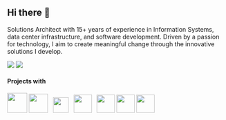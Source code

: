 ## Hi there 👋

Solutions Architect with 15+ years of experience in Information Systems, data center infrastructure, and software development. Driven by a passion for technology, I aim to create meaningful change through the innovative solutions I develop.

<div>
<a href="https://www.linkedin.com/in/thiago-sr-oliveira/" target="_blank"><img loading="lazy" src="https://img.shields.io/badge/-LinkedIn-%230077B5?style=for-the-badge&logo=linkedin&logoColor=white" target="_blank"></a>  
<a href = "mailto:thiago-oliveira@live.com"><img loading="lazy" src="https://img.shields.io/badge/Microsoft_Outlook-0078D4?style=for-the-badge&logo=microsoft-outlook&logoColor=white" target="_blank"></a>
</div>

#### Projects with
<img src="https://cdn.jsdelivr.net/gh/devicons/devicon@latest/icons/java/java-original-wordmark.svg" height="46" width="46" />   <img src="https://cdn.jsdelivr.net/gh/devicons/devicon@latest/icons/php/php-original.svg" height="44" width="44" /> &nbsp; <img src="https://cdn.jsdelivr.net/gh/devicons/devicon@latest/icons/javascript/javascript-original.svg" height="36" width="36" /> &nbsp; <img src="https://cdn.jsdelivr.net/gh/devicons/devicon@latest/icons/nodejs/nodejs-original-wordmark.svg" height="42" width="42" /> &nbsp; <img src="https://cdn.jsdelivr.net/gh/devicons/devicon@latest/icons/python/python-original.svg" height="42" width="42" /> <img src="https://cdn.jsdelivr.net/gh/devicons/devicon@latest/icons/react/react-original.svg" height="42" width="42" />  <img src="https://cdn.jsdelivr.net/gh/devicons/devicon@latest/icons/csharp/csharp-original.svg" height="42" width="42" /> 
<!-- img src="https://cdn.jsdelivr.net/gh/devicons/devicon@latest/icons/angular/angular-original.svg" height="42" width="42" /> <img src="https://cdn.jsdelivr.net/gh/devicons/devicon@latest/icons/bootstrap/bootstrap-original-wordmark.svg" height="42" width="42" /> &nbsp; <img src="https://cdn.jsdelivr.net/gh/devicons/devicon@latest/icons/laravel/laravel-original.svg" height="38" width="38" /> &nbsp; <img src="https://cdn.jsdelivr.net/gh/devicons/devicon@latest/icons/spring/spring-original-wordmark.svg" height="42" width="42" /> &nbsp; <img src="https://cdn.jsdelivr.net/gh/devicons/devicon@latest/icons/amazonwebservices/amazonwebservices-original-wordmark.svg" height="42" width="42" /> &nbsp; <img src="https://cdn.jsdelivr.net/gh/devicons/devicon@latest/icons/docker/docker-original-wordmark.svg" height="42" width="42" /> &nbsp; <img src="https://cdn.jsdelivr.net/gh/devicons/devicon@latest/icons/kubernetes/kubernetes-original.svg" height="42" width="42" /-->

<!-- img src="https://cdn.jsdelivr.net/gh/devicons/devicon@latest/icons/mysql/mysql-original-wordmark.svg" height="42" width="42" />   <img src="https://cdn.jsdelivr.net/gh/devicons/devicon@latest/icons/microsoftsqlserver/microsoftsqlserver-original-wordmark.svg" height="42" width="42" /-->

<!--
**tsroliveira/tsroliveira** is a ✨ _special_ ✨ repository because its `README.md` (this file) appears on your GitHub profile.

Here are some ideas to get you started:

- 🔭 I’m currently working on ...
- 🌱 I’m currently learning ...
- 👯 I’m looking to collaborate on ...
- 🤔 I’m looking for help with ...
- 💬 Ask me about ...
- 📫 How to reach me: ...
- 😄 Pronouns: ...
- ⚡ Fun fact: ...
-->

